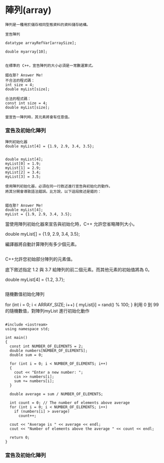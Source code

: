 # 陣列(array)

```
陣列是一種用於儲存相同型態資料的資料儲存結構。
```
```
宣告陣列

datatype arrayRefVar[arraySize];

double myarray[10];


在標準的 C++，宣告陣列的大小必須是一常數運算式。
```
```
錯在那? Answer Me!
不合法的程式碼：
int size = 4;
double myList[size]; 
```
```
合法的程式碼：
const int size = 4;
double myList[size];
```
```
當宣告一陣列時，其元素將會有任意值。

```
### 宣告及初始化陣列
```
陣列初始化器
double myList[4] = {1.9, 2.9, 3.4, 3.5};


double myList[4];
myList[0] = 1.9;
myList[1] = 2.9;
myList[2] = 3.4;
myList[3] = 3.5;

使用陣列初始化器，必須在同一行敘述進行宣告與初始化的動作。
將其分開會導致語法錯誤。比方說，以下這段敘述是錯的：
  
 ```
 ```
錯在那? Answer Me!
double myList[4];
myList = {1.9, 2.9, 3.4, 3.5};
```
當使用陣列初始化器來宣告與初始化時，C++ 允許您省略陣列大小。

double myList[] = {1.9, 2.9, 3.4, 3.5};

編譯器將自動計算陣列有多少個元素。

```

```
C++允許您初始部分陣列的元素值。

底下敘述指定 1.2 與 3.7 給陣列的前二個元素。而其他元素的初始值將為 0。

double myList[4] = {1.2, 3.7};

```

```
隨機數值初始化陣列

for (int i = 0; i < ARRAY_SIZE; i++) 
{
  myList[i] = rand() % 100;
}
利用 0 到 99 的隨機數值，對陣列myList 進行初始化動作
```
```
```
#include <iostream>
using namespace std;

int main()
{
  const int NUMBER_OF_ELEMENTS = 2;
  double numbers[NUMBER_OF_ELEMENTS];
  double sum = 0;

  for (int i = 0; i < NUMBER_OF_ELEMENTS; i++)
  {
    cout << "Enter a new number: ";
    cin >> numbers[i];
    sum += numbers[i];
  }

  double average = sum / NUMBER_OF_ELEMENTS;

  int count = 0; // The number of elements above average
  for (int i = 0; i < NUMBER_OF_ELEMENTS; i++)
    if (numbers[i] > average)
      count++;

  cout << "Average is " << average << endl;
  cout << "Number of elements above the average " << count << endl;

  return 0;
}
```

### 宣告及初始化陣列



```

```




```

```




```

```




```

```



```

```



```

```



```

```



```

```



```

```


```

```



```

```



```

```



```

```



```

```



```

```



```

```



```

```



```

```



```

```



```

```



```

```



```

```



```

```



```

```



```

```



```

```



```

```



```

```



```

```



```

```



```

```



```

```



```

```

